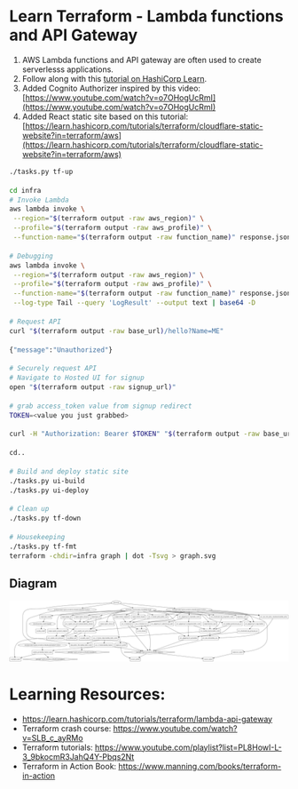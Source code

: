 # Learn Terraform - Lambda functions and API Gateway

1. AWS Lambda functions and API gateway are often used to create serverlesss
applications.
1. Follow along with this [tutorial on HashiCorp Learn](https://learn.hashicorp.com/tutorials/terraform/lambda-api-gateway?in=terraform/aws).
1. Added Cognito Authorizer inspired by this video:
[https://www.youtube.com/watch?v=o7OHogUcRmI](https://www.youtube.com/watch?v=o7OHogUcRmI)
1. Added React static site based on this tutorial: [https://learn.hashicorp.com/tutorials/terraform/cloudflare-static-website?in=terraform/aws](https://learn.hashicorp.com/tutorials/terraform/cloudflare-static-website?in=terraform/aws)

```bash
./tasks.py tf-up

cd infra
# Invoke Lambda
aws lambda invoke \
 --region="$(terraform output -raw aws_region)" \
 --profile="$(terraform output -raw aws_profile)" \
 --function-name="$(terraform output -raw function_name)" response.json

# Debugging
aws lambda invoke \
 --region="$(terraform output -raw aws_region)" \
 --profile="$(terraform output -raw aws_profile)" \
 --function-name="$(terraform output -raw function_name)" response.json \
 --log-type Tail --query 'LogResult' --output text | base64 -D

# Request API
curl "$(terraform output -raw base_url)/hello?Name=ME"

{"message":"Unauthorized"}

# Securely request API
# Navigate to Hosted UI for signup
open "$(terraform output -raw signup_url)"

# grab access_token value from signup redirect
TOKEN=<value you just grabbed>

curl -H "Authorization: Bearer $TOKEN" "$(terraform output -raw base_url)/hello?Name=ME"

cd..

# Build and deploy static site
./tasks.py ui-build
./tasks.py ui-deploy

# Clean up
./tasks.py tf-down

# Housekeeping
./tasks.py tf-fmt
terraform -chdir=infra graph | dot -Tsvg > graph.svg
```

## Diagram

![architecture diagram](graph.svg)

# Learning Resources:

 - https://learn.hashicorp.com/tutorials/terraform/lambda-api-gateway
 - Terraform crash course: https://www.youtube.com/watch?v=SLB_c_ayRMo
 - Terraform tutorials: https://www.youtube.com/playlist?list=PL8HowI-L-3_9bkocmR3JahQ4Y-Pbqs2Nt
 - Terraform in Action Book: https://www.manning.com/books/terraform-in-action
